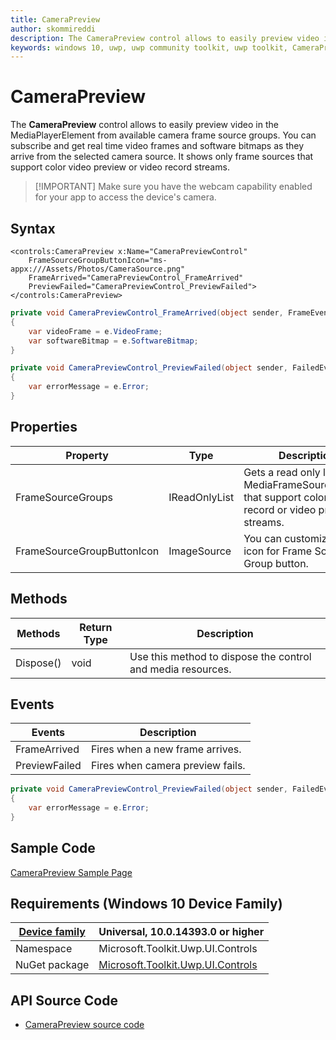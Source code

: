 ```yaml
---
title: CameraPreview
author: skommireddi
description: The CameraPreview control allows to easily preview video in the MediaPlayerElement from available camera frame source groups. You can subscribe and get real time video frames and software bitmaps as they arrive from the selected camera source. It shows only frame sources that support color video preview or video record streams.
keywords: windows 10, uwp, uwp community toolkit, uwp toolkit, CameraPreview, Camera, Preview, Video Frame, Software Bitmap
---
```


# CameraPreview

The **CameraPreview** control allows to easily preview video in the MediaPlayerElement from available camera frame source groups. You can subscribe and get real time video frames and software bitmaps as they arrive from the selected camera source. It shows only frame sources that support color video preview or video record streams.

> [!IMPORTANT] Make sure you have the webcam capability enabled for your app to access the device's camera.

## Syntax

```xaml
<controls:CameraPreview x:Name="CameraPreviewControl" 
	FrameSourceGroupButtonIcon="ms-appx:///Assets/Photos/CameraSource.png"
	FrameArrived="CameraPreviewControl_FrameArrived"
	PreviewFailed="CameraPreviewControl_PreviewFailed">
</controls:CameraPreview>       
```

```csharp
private void CameraPreviewControl_FrameArrived(object sender, FrameEventArgs e)
{
	var videoFrame = e.VideoFrame;
	var softwareBitmap = e.SoftwareBitmap;
}

private void CameraPreviewControl_PreviewFailed(object sender, FailedEventArgs e)
{
	var errorMessage = e.Error;
}
```

## Properties

| Property | Type | Description |
| -- | -- | -- |
| FrameSourceGroups | IReadOnlyList<MediaFrameSourceGroup> | Gets a read only list of MediaFrameSourceGroups that support color video record or video preview streams. |
| FrameSourceGroupButtonIcon | ImageSource | You can customize the icon for Frame Source Group button. |


## Methods

| Methods | Return Type | Description |
| -- | -- | -- |
| Dispose() | void | Use this method to dispose the control and media resources. |

## Events

| Events | Description |
| -- | -- |
| FrameArrived | Fires when a new frame arrives.|
| PreviewFailed | Fires when camera preview fails.|

```csharp
private void CameraPreviewControl_PreviewFailed(object sender, FailedEventArgs e)
{
	var errorMessage = e.Error;
}
```

## Sample Code

[CameraPreview Sample Page](https://github.com/Microsoft/UWPCommunityToolkit/tree/master/Microsoft.Toolkit.Uwp.SampleApp/SamplePages/CameraPreview)

## Requirements (Windows 10 Device Family)

| [Device family](http://go.microsoft.com/fwlink/p/?LinkID=526370) | Universal, 10.0.14393.0 or higher |
| --- | --- |
| Namespace | Microsoft.Toolkit.Uwp.UI.Controls |
| NuGet package | [Microsoft.Toolkit.Uwp.UI.Controls](https://www.nuget.org/packages/Microsoft.Toolkit.Uwp.UI.Controls/) |

## API Source Code

- [CameraPreview source code](https://github.com/Microsoft/UWPCommunityToolkit/blob/master/Microsoft.Toolkit.Uwp.UI.Controls/CameraPreview)


